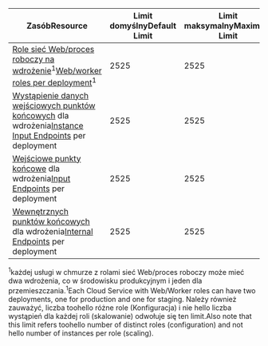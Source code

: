 | <span data-ttu-id="3573c-101">Zasób</span><span class="sxs-lookup"><span data-stu-id="3573c-101">Resource</span></span> | <span data-ttu-id="3573c-102">Limit domyślny</span><span class="sxs-lookup"><span data-stu-id="3573c-102">Default Limit</span></span> | <span data-ttu-id="3573c-103">Limit maksymalny</span><span class="sxs-lookup"><span data-stu-id="3573c-103">Maximum Limit</span></span> |
| --- | --- | --- |
| <span data-ttu-id="3573c-104">[Role sieć Web/proces roboczy na wdrożenie](../articles/cloud-services/cloud-services-choose-me.md)<sup>1</sup></span><span class="sxs-lookup"><span data-stu-id="3573c-104">[Web/worker roles per deployment](../articles/cloud-services/cloud-services-choose-me.md)<sup>1</sup></span></span> |<span data-ttu-id="3573c-105">25</span><span class="sxs-lookup"><span data-stu-id="3573c-105">25</span></span> |<span data-ttu-id="3573c-106">25</span><span class="sxs-lookup"><span data-stu-id="3573c-106">25</span></span> |
| <span data-ttu-id="3573c-107">[Wystąpienie danych wejściowych punktów końcowych](http://msdn.microsoft.com/library/gg557552.aspx#InstanceInputEndpoint) dla wdrożenia</span><span class="sxs-lookup"><span data-stu-id="3573c-107">[Instance Input Endpoints](http://msdn.microsoft.com/library/gg557552.aspx#InstanceInputEndpoint) per deployment</span></span> |<span data-ttu-id="3573c-108">25</span><span class="sxs-lookup"><span data-stu-id="3573c-108">25</span></span> |<span data-ttu-id="3573c-109">25</span><span class="sxs-lookup"><span data-stu-id="3573c-109">25</span></span> |
| <span data-ttu-id="3573c-110">[Wejściowe punkty końcowe](http://msdn.microsoft.com/library/gg557552.aspx#InputEndpoint) dla wdrożenia</span><span class="sxs-lookup"><span data-stu-id="3573c-110">[Input Endpoints](http://msdn.microsoft.com/library/gg557552.aspx#InputEndpoint) per deployment</span></span> |<span data-ttu-id="3573c-111">25</span><span class="sxs-lookup"><span data-stu-id="3573c-111">25</span></span> |<span data-ttu-id="3573c-112">25</span><span class="sxs-lookup"><span data-stu-id="3573c-112">25</span></span> |
| <span data-ttu-id="3573c-113">[Wewnętrznych punktów końcowych](http://msdn.microsoft.com/library/gg557552.aspx#InternalEndpoint) dla wdrożenia</span><span class="sxs-lookup"><span data-stu-id="3573c-113">[Internal Endpoints](http://msdn.microsoft.com/library/gg557552.aspx#InternalEndpoint) per deployment</span></span> |<span data-ttu-id="3573c-114">25</span><span class="sxs-lookup"><span data-stu-id="3573c-114">25</span></span> |<span data-ttu-id="3573c-115">25</span><span class="sxs-lookup"><span data-stu-id="3573c-115">25</span></span> |

<span data-ttu-id="3573c-116"><sup>1</sup>każdej usługi w chmurze z rolami sieć Web/proces roboczy może mieć dwa wdrożenia, co w środowisku produkcyjnym i jeden dla przemieszczania.</span><span class="sxs-lookup"><span data-stu-id="3573c-116"><sup>1</sup>Each Cloud Service with Web/Worker roles can have two deployments, one for production and one for staging.</span></span> <span data-ttu-id="3573c-117">Należy również zauważyć, liczba toohello różne role (Konfiguracja) i nie hello liczba wystąpień dla każdej roli (skalowanie) odwołuje się ten limit.</span><span class="sxs-lookup"><span data-stu-id="3573c-117">Also note that this limit refers toohello number of distinct roles (configuration) and not hello number of instances per role (scaling).</span></span>

